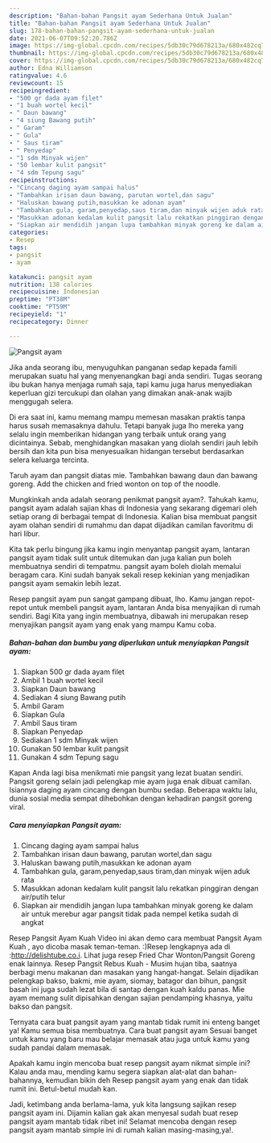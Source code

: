```yaml
---
description: "Bahan-bahan Pangsit ayam Sederhana Untuk Jualan"
title: "Bahan-bahan Pangsit ayam Sederhana Untuk Jualan"
slug: 178-bahan-bahan-pangsit-ayam-sederhana-untuk-jualan
date: 2021-06-07T09:52:20.786Z
image: https://img-global.cpcdn.com/recipes/5db30c79d678213a/680x482cq70/pangsit-ayam-foto-resep-utama.jpg
thumbnail: https://img-global.cpcdn.com/recipes/5db30c79d678213a/680x482cq70/pangsit-ayam-foto-resep-utama.jpg
cover: https://img-global.cpcdn.com/recipes/5db30c79d678213a/680x482cq70/pangsit-ayam-foto-resep-utama.jpg
author: Edna Williamson
ratingvalue: 4.6
reviewcount: 15
recipeingredient:
- "500 gr dada ayam filet"
- "1 buah wortel kecil"
- " Daun bawang"
- "4 siung Bawang putih"
- " Garam"
- " Gula"
- " Saus tiram"
- " Penyedap"
- "1 sdm Minyak wijen"
- "50 lembar kulit pangsit"
- "4 sdm Tepung sagu"
recipeinstructions:
- "Cincang daging ayam sampai halus"
- "Tambahkan irisan daun bawang, parutan wortel,dan sagu"
- "Haluskan bawang putih,masukkan ke adonan ayam"
- "Tambahkan gula, garam,penyedap,saus tiram,dan minyak wijen aduk rata"
- "Masukkan adonan kedalam kulit pangsit lalu rekatkan pinggiran dengan air/putih telur"
- "Siapkan air mendidih jangan lupa tambahkan minyak goreng ke dalam air untuk merebur agar pangsit tidak pada nempel ketika sudah di angkat"
categories:
- Resep
tags:
- pangsit
- ayam

katakunci: pangsit ayam 
nutrition: 138 calories
recipecuisine: Indonesian
preptime: "PT38M"
cooktime: "PT59M"
recipeyield: "1"
recipecategory: Dinner

---
```



![Pangsit ayam](https://img-global.cpcdn.com/recipes/5db30c79d678213a/680x482cq70/pangsit-ayam-foto-resep-utama.jpg)

Jika anda seorang ibu, menyuguhkan panganan sedap kepada famili merupakan suatu hal yang menyenangkan bagi anda sendiri. Tugas seorang ibu bukan hanya menjaga rumah saja, tapi kamu juga harus menyediakan keperluan gizi tercukupi dan olahan yang dimakan anak-anak wajib menggugah selera.

Di era  saat ini, kamu memang mampu memesan masakan praktis tanpa harus susah memasaknya dahulu. Tetapi banyak juga lho mereka yang selalu ingin memberikan hidangan yang terbaik untuk orang yang dicintainya. Sebab, menghidangkan masakan yang diolah sendiri jauh lebih bersih dan kita pun bisa menyesuaikan hidangan tersebut berdasarkan selera keluarga tercinta. 

Taruh ayam dan pangsit diatas mie. Tambahkan bawang daun dan bawang goreng. Add the chicken and fried wonton on top of the noodle.

Mungkinkah anda adalah seorang penikmat pangsit ayam?. Tahukah kamu, pangsit ayam adalah sajian khas di Indonesia yang sekarang digemari oleh setiap orang di berbagai tempat di Indonesia. Kalian bisa membuat pangsit ayam olahan sendiri di rumahmu dan dapat dijadikan camilan favoritmu di hari libur.

Kita tak perlu bingung jika kamu ingin menyantap pangsit ayam, lantaran pangsit ayam tidak sulit untuk ditemukan dan juga kalian pun boleh membuatnya sendiri di tempatmu. pangsit ayam boleh diolah memalui beragam cara. Kini sudah banyak sekali resep kekinian yang menjadikan pangsit ayam semakin lebih lezat.

Resep pangsit ayam pun sangat gampang dibuat, lho. Kamu jangan repot-repot untuk membeli pangsit ayam, lantaran Anda bisa menyajikan di rumah sendiri. Bagi Kita yang ingin membuatnya, dibawah ini merupakan resep menyajikan pangsit ayam yang enak yang mampu Kamu coba.

<!--inarticleads1-->

##### Bahan-bahan dan bumbu yang diperlukan untuk menyiapkan Pangsit ayam:

1. Siapkan 500 gr dada ayam filet
1. Ambil 1 buah wortel kecil
1. Siapkan  Daun bawang
1. Sediakan 4 siung Bawang putih
1. Ambil  Garam
1. Siapkan  Gula
1. Ambil  Saus tiram
1. Siapkan  Penyedap
1. Sediakan 1 sdm Minyak wijen
1. Gunakan 50 lembar kulit pangsit
1. Gunakan 4 sdm Tepung sagu


Kapan Anda lagi bisa menikmati mie pangsit yang lezat buatan sendiri. Pangsit goreng selain jadi pelengkap mie ayam juga enak dibuat camilan. Isiannya daging ayam cincang dengan bumbu sedap. Beberapa waktu lalu, dunia sosial media sempat dihebohkan dengan kehadiran pangsit goreng viral. 

<!--inarticleads2-->

##### Cara menyiapkan Pangsit ayam:

1. Cincang daging ayam sampai halus
1. Tambahkan irisan daun bawang, parutan wortel,dan sagu
1. Haluskan bawang putih,masukkan ke adonan ayam
1. Tambahkan gula, garam,penyedap,saus tiram,dan minyak wijen aduk rata
1. Masukkan adonan kedalam kulit pangsit lalu rekatkan pinggiran dengan air/putih telur
1. Siapkan air mendidih jangan lupa tambahkan minyak goreng ke dalam air untuk merebur agar pangsit tidak pada nempel ketika sudah di angkat


Resep Pangsit Ayam Kuah Video ini akan demo cara membuat Pangsit Ayam Kuah , ayo dicoba masak teman-teman. :)Resep lengkapnya ada di :http://delishtube.co.i. Lihat juga resep Fried Char Wonton/Pangsit Goreng enak lainnya. Resep Pangsit Rebus Kuah - Musim hujan tiba, saatnya berbagi menu makanan dan masakan yang hangat-hangat. Selain dijadikan pelengkap bakso, bakmi, mie ayam, siomay, batagor dan bihun, pangsit basah ini juga sudah lezat bila di santap dengan kuah kaldu panas. Mie ayam memang sulit dipisahkan dengan sajian pendamping khasnya, yaitu bakso dan pangsit. 

Ternyata cara buat pangsit ayam yang mantab tidak rumit ini enteng banget ya! Kamu semua bisa membuatnya. Cara buat pangsit ayam Sesuai banget untuk kamu yang baru mau belajar memasak atau juga untuk kamu yang sudah pandai dalam memasak.

Apakah kamu ingin mencoba buat resep pangsit ayam nikmat simple ini? Kalau anda mau, mending kamu segera siapkan alat-alat dan bahan-bahannya, kemudian bikin deh Resep pangsit ayam yang enak dan tidak rumit ini. Betul-betul mudah kan. 

Jadi, ketimbang anda berlama-lama, yuk kita langsung sajikan resep pangsit ayam ini. Dijamin kalian gak akan menyesal sudah buat resep pangsit ayam mantab tidak ribet ini! Selamat mencoba dengan resep pangsit ayam mantab simple ini di rumah kalian masing-masing,ya!.

